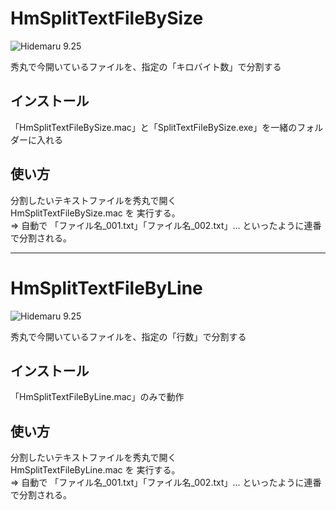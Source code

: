 # HmSplitTextFileBySize

![Hidemaru 9.25](https://img.shields.io/badge/Hidemaru-v9.25-6479ff.svg)

秀丸で今開いているファイルを、指定の「キロバイト数」で分割する

## インストール
  
「HmSplitTextFileBySize.mac」と「SplitTextFileBySize.exe」を一緒のフォルダーに入れる

## 使い方

分割したいテキストファイルを秀丸で開く  
HmSplitTextFileBySize.mac を 実行する。  
⇒ 自動で 「ファイル名_001.txt」「ファイル名_002.txt」... といったように連番で分割される。  

---

# HmSplitTextFileByLine

![Hidemaru 9.25](https://img.shields.io/badge/Hidemaru-v9.25-6479ff.svg)

秀丸で今開いているファイルを、指定の「行数」で分割する

## インストール

「HmSplitTextFileByLine.mac」のみで動作

## 使い方

分割したいテキストファイルを秀丸で開く  
HmSplitTextFileByLine.mac を 実行する。  
⇒ 自動で 「ファイル名_001.txt」「ファイル名_002.txt」... といったように連番で分割される。  
